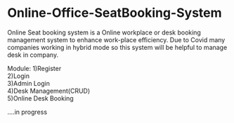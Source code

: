 # Online-Office-SeatBooking-System

Online Seat booking system is a Online workplace or desk booking management system to enhance work-place efficiency.
Due to Covid many companies working in hybrid mode so this system will be helpful to manage desk in company.

Module:
1)Register <br />
2)Login <br />
3)Admin Login <br />
4)Desk Management(CRUD) <br />
5)Online Desk Booking

....in progress
